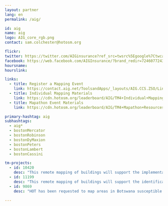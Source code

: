 ```yaml
---
layout: partner
lang: en
permalink: /aig/

id: aig
name: aig
logo: AIG_core_rgb.png
contact: sam.colchester@hotosm.org

flickr: 
twitter: https://twitter.com/AIGinsurance?ref_src=twsrc%5Egoogle%7Ctwcamp%5Eserp%7Ctwgr%5Eauthor
facebook: https://web.facebook.com/AIGInsurance/?brand_redir=724607724392388
hoursname:
hourslink:

links:
  - title: Register a Mapping Event
    link: https://contact.aig.net/ToolsandApps/_layouts/AIG.CCS.ZSO/LinksRedirector.aspx?link=GDG
  - title: Individual Mapping Materials
    link: https://cdn.hotosm.org/leaderboard/AIG/TM4+Individual+Mapping+Materials+v2.zip
  - title: Mapathon Event Materials
    link: https://cdn.hotosm.org/leaderboard/AIG/TM4+Mapathon+Resources+v2.zip

primary-hashtag: aig
subhashtags:
  - aig*
  - bostonMercator
  - bostonRobinson
  - bostonDyMaxion
  - bostonPeters
  - bostonLambert
  - bostonCassini

tm-projects:
  - id: 10420
    desc: "This remote mapping of buildings will support the implementation of planned activities and largely the generation of data for humanitarian activities in the identified provinces."
  - id: 11199
    desc: "This remote mapping of buildings will support the identification and characterization of settlements, as well as the implementation of planned activities and largely the generation of data for humanitarian activities."
  - id: 9869
    desc: "HOT has been requested to map areas in Botswana susceptible to, or identified as impacted, by the COVID-19 outbreak. Please join our global effort to help control this disease by mapping on this project."

---
```

